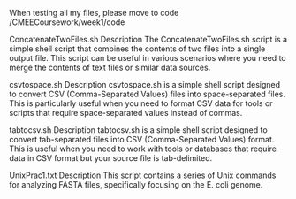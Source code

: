 When testing all my files, please move to code
/CMEECoursework/week1/code

ConcatenateTwoFiles.sh
Description
The ConcatenateTwoFiles.sh script is a simple shell script that combines the contents of two files into a single output file. This script can be useful in various scenarios where you need to merge the contents of text files or similar data sources.

csvtospace.sh
Description
csvtospace.sh is a simple shell script designed to convert CSV (Comma-Separated Values) files into space-separated files. This is particularly useful when you need to format CSV data for tools or scripts that require space-separated values instead of commas.

tabtocsv.sh
Description
tabtocsv.sh is a simple shell script designed to convert tab-separated files into CSV (Comma-Separated Values) format. This is useful when you need to work with tools or databases that require data in CSV format but your source file is tab-delimited.


UnixPrac1.txt
Description
This script contains a series of Unix commands for analyzing FASTA files, specifically focusing on the E. coli genome.
